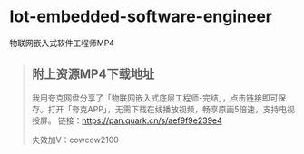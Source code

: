 # Iot-embedded-software-engineer
物联网嵌入式软件工程师MP4

> ## 附上资源MP4下载地址
>
> 我用夸克网盘分享了「物联网嵌入式底层工程师-完结」，点击链接即可保存。打开「夸克APP」，无需下载在线播放视频，畅享原画5倍速，支持电视投屏。
> 链接：https://pan.quark.cn/s/aef9f9e239e4
>
> 失效加V：cowcow2100

